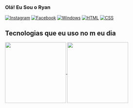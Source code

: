 ### Olá! Eu Sou o Ryan


[![Instagram](https://img.shields.io/badge/Instagram-E4405F?style=for-the-badge&logo=instagram&logoColor=white)](https://www.instagram.com/ryancunhha)
[![Facebook](https://img.shields.io/badge/Facebook-1877F2?style=for-the-badge&logo=facebook&logoColor=white)](https://faccebook.com/ryancunhha)
[![Windows](https://img.shields.io/badge/Windows-0078D6?style=for-the-badge&logo=windows&logoColor=white)]()
[![HTML](https://img.shields.io/badge/HTML5-E34F26?style=for-the-badge&logo=html5&logoColor=white)]()
[![CSS](https://img.shields.io/badge/CSS-239120?&style=for-the-badge&logo=css3&logoColor=white)]()

## Tecnologias que eu uso no m eu dia

<a href="https://github.com/anuraghazra/github-readme-stats">
  <img height=200 align="center" src="https://github-readme-stats.vercel.app/api?username=anuraghazra" />
</a>
<a href="https://github.com/anuraghazra/convoychat">
  <img height=200 align="center" src="https://github-readme-stats.vercel.app/api/top-langs?username=anuraghazra&layout=compact&langs_count=8&card_width=320" />
</a>
